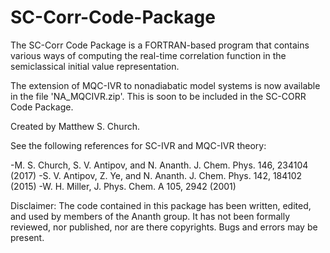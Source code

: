 # SC-Corr-Code-Package
The SC-Corr Code Package is a FORTRAN-based program that contains various ways of computing the real-time correlation function in the semiclassical initial value representation.

The extension of MQC-IVR to nonadiabatic model systems is now available in the file 'NA_MQCIVR.zip'. This is soon to be included in the SC-CORR Code Package.

Created by Matthew S. Church.

See the following references for SC-IVR and MQC-IVR theory:

-M. S. Church, S. V. Antipov, and N. Ananth. J. Chem. Phys. 146, 234104 (2017)
-S. V. Antipov, Z. Ye, and N. Ananth. J. Chem. Phys. 142, 184102 (2015)
-W. H. Miller, J. Phys. Chem. A 105, 2942 (2001)

Disclaimer: The code contained in this package has been written, edited, and used by members of the Ananth group. It has not been formally reviewed, nor published, nor are there copyrights. Bugs and errors may be present.
